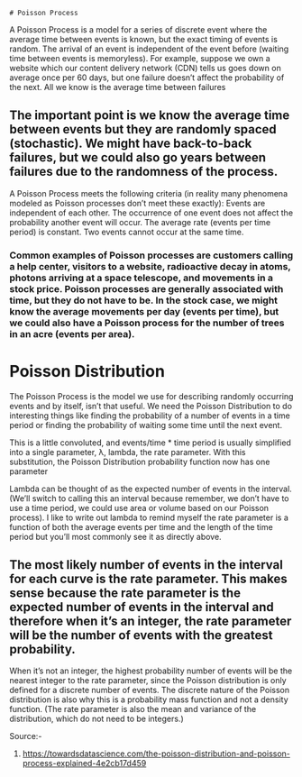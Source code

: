     # Poisson Process
A Poisson Process is a model for a series of discrete event where the average time between events is known, but the exact timing of events is random. The arrival of an event is independent of the event before (waiting time between events is memoryless). For example, suppose we own a website which our content delivery network (CDN) tells us goes down on average once per 60 days, but one failure doesn’t affect the probability of the next. All we know is the average time between failures

## The important point is we know the average time between events but they are randomly spaced (stochastic). We might have back-to-back failures, but we could also go years between failures due to the randomness of the process.
A Poisson Process meets the following criteria (in reality many phenomena modeled as Poisson processes don’t meet these exactly):
Events are independent of each other. The occurrence of one event does not affect the probability another event will occur.
The average rate (events per time period) is constant.
Two events cannot occur at the same time.

### Common examples of Poisson processes are customers calling a help center, visitors to a website, radioactive decay in atoms, photons arriving at a space telescope, and movements in a stock price. Poisson processes are generally associated with time, but they do not have to be. In the stock case, we might know the average movements per day (events per time), but we could also have a Poisson process for the number of trees in an acre (events per area).

# Poisson Distribution
The Poisson Process is the model we use for describing randomly occurring events and by itself, isn’t that useful. We need the Poisson Distribution to do interesting things like finding the probability of a number of events in a time period or finding the probability of waiting some time until the next event.

This is a little convoluted, and events/time * time period is usually simplified into a single parameter, λ, lambda, the rate parameter. With this substitution, the Poisson Distribution probability function now has one parameter

Lambda can be thought of as the expected number of events in the interval. (We’ll switch to calling this an interval because remember, we don’t have to use a time period, we could use area or volume based on our Poisson process). I like to write out lambda to remind myself the rate parameter is a function of both the average events per time and the length of the time period but you’ll most commonly see it as directly above.

## The most likely number of events in the interval for each curve is the rate parameter. This makes sense because the rate parameter is the expected number of events in the interval and therefore when it’s an integer, the rate parameter will be the number of events with the greatest probability.

When it’s not an integer, the highest probability number of events will be the nearest integer to the rate parameter, since the Poisson distribution is only defined for a discrete number of events. The discrete nature of the Poisson distribution is also why this is a probability mass function and not a density function. (The rate parameter is also the mean and variance of the distribution, which do not need to be integers.)


Source:- 
1. https://towardsdatascience.com/the-poisson-distribution-and-poisson-process-explained-4e2cb17d459
